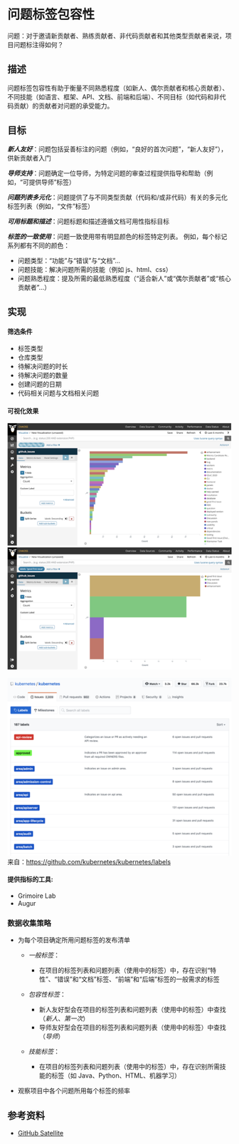 # 问题标签包容性

问题：对于邀请新贡献者、熟练贡献者、非代码贡献者和其他类型贡献者来说，项目问题标注得如何？


## 描述
问题标签包容性有助于衡量不同熟悉程度（如新人、偶尔贡献者和核心贡献者）、不同技能（如语言、框架、API、文档、前端和后端）、不同目标（如代码和非代码贡献）的贡献者对问题的承受能力。

## 目标

*__新人友好__*：问题包括妥善标注的问题（例如，“良好的首次问题”，“新人友好”），供新贡献者入门

*__导师支持__*：问题确定一位导师，为特定问题的审查过程提供指导和帮助（例如，“可提供导师”标签）

*__问题列表多元化__*：问题提供了与不同类型贡献（代码和/或非代码）有关的多元化标签列表（例如，“文件”标签）

*__可用标题和描述__*：问题标题和描述遵循文档可用性指标目标

*__标签的一致使用__*：问题一致使用带有明显颜色的标签特定列表。 例如，每个标记系列都有不同的颜色：

- 问题类型：“功能”与“错误”与“文档”…
- 问题技能：解决问题所需的技能（例如 js、html、css）
- 问题熟悉程度：提及所需的最低熟悉程度（“适合新人”或“偶尔贡献者”或“核心贡献者”…）

## 实现

#### 筛选条件

- 标签类型
- 仓库类型
- 待解决问题的时长
- 待解决问题的数量
- 创建问题的日期
- 代码相关问题与文档相关问题

#### 可视化效果
![grimoire lab 示例 #1](images/issue-label-inclusivity_grimoire-lab-viz-example1.png) ![grimoire lab 示例 #2](images/issue-label-inclusivity_grimoire-lab-viz-example2.png)


![kubernetes 项目的示例标签](images/issue-label-inclusivity_kubernetes-labels-example.png) 来自：https://github.com/kubernetes/kubernetes/labels

#### 提供指标的工具:
- Grimoire Lab
- Augur

### 数据收集策略

- 为每个项目确定所用问题标签的发布清单
   - *一般标签*：
      - 在项目的标签列表和问题列表（使用中的标签）中，存在识别“特性”、“错误”和“文档”标签、“前端”和“后端”标签的一般需求的标签
   - *包容性标签*：
     - 新人友好型会在项目的标签列表和问题列表（使用中的标签）中查找（*新人*、*第一次*）
     - 导师友好型会在项目的标签列表和问题列表（使用中的标签）中查找（*导师*）

  - *技能标签*：
     - 在项目的标签列表和问题列表（使用中的标签）中，存在识别所需技能的标签（如 Java、Python、HTML、机器学习）

- 观察项目中各个问题所用每个标签的频率

## 参考资料
- [GitHub Satellite](https://githubsatellite.com/)
